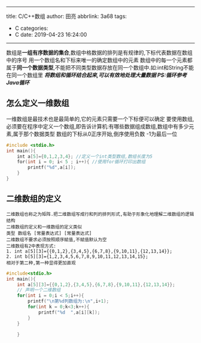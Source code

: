 
---
title: C/C++数组
author: 田亮
abbrlink: 3a68
tags:
  - C
categories:
  - C
date: 2019-04-23 16:24:00
---

数组是**一组有序数据的集合**,数组中格数据的排列是有规律的,下标代表数据在数组中的序号
用一个数组名和下标来唯一的确定数组中的元素
数组中的每一个元素都属于**同一个数据类型**,不能把不同类型数据存放在同一个数组中.如:int和String不能在同一个数组里
***将数组和循环结合起来,可以有效地处理大量数据  PS:循环参考Java循环***
<!--more-->
## 怎么定义一维数组
一维数组是最技术也是最简单的,它的元素只需要一个下标便可以确定
要使用数组,必须要在程序中定义一个数组,即告诉计算机:有哪些数据组成数组,数组中有多少元素,属于那个数据类型
数组的下标从0正序开始,倒序使用负数 -1为最后一位
```C
#include <stdio.h>
int main(){
    int a[5]={0,1,2,3,4}; //定义一个int类型数组,数组长度为5
    for(int i = 0; i< 5 ; i++){ //使用for循环打印出数组
        printf("%d",a[i]);
    }
}
```
## 二维数组的定义
```有些时候我们需要用到二维数组或者多维数组
二维数组也称之为矩阵.把二维数组写成行和列的排列形式,有助于形象化地理解二维数组的逻辑结构
二维数组的定义和一维数组的定义类似
类型 数组名 [常量表达式] [常量表达式]
二维数组不要求必须按照顺序赋值,不赋值默认为空 
二维数组有2中表现方式:
1. int a[5][3]={{0,1,2},{3,4,5},{6,7,8},{9,10,11},{12,13,14}};
2. int b[5][3]={1,2,3,4,5,6,7,8,9,10,11,12,13,14,15};
相对于第二种,第一种显得更加直观
```
```C
#include<stdio.h>
int main(){
    int a[5][3]={{0,1,2},{3,4,5},{6,7,8},{9,10,11},{12,13,14}};
    // 声明一个二维数组
    for(int i = 0;i < 5;i++){
        printf("\n第%d列数组为:\n",i+1);
        for(int k = 0;k<3;k++){
            printf("%d  ",a[i][k]);
        }
    }

    }
```

